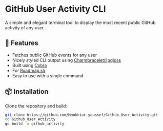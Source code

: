 # GitHub User Activity CLI

A simple and elegant terminal tool to display the most recent public GitHub
activity of any user.

## 🚀 Features

- Fetches public GitHub events for any user
- Nicely styled CLI output using [Charmbracelet/lipgloss](https://github.com/charmbracelet/lipgloss)
- Built using [Cobra](https://github.com/spf13/cobra)
- For [Roadmap.sh](https://roadmap.sh/projects/github-user-activity)
- Easy to use with a single command

## 📦 Installation

Clone the repository and build:

```bash
git clone https://github.com/Moukhtar-youssef/Github_User_Activity.git
cd Github_User_Activity
go build -o github_activity
```
